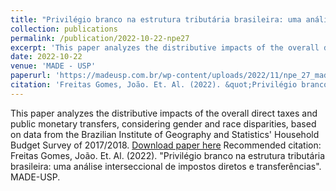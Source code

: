 ```yaml
---
title: "Privilégio branco na estrutura tributária brasileira: uma análise interseccional de impostos diretos e transferências"
collection: publications
permalink: /publication/2022-10-22-npe27
excerpt: 'This paper analyzes the distributive impacts of the overall direct taxes and public monetary transfers, considering gender and race disparities, based on data from the Brazilian Institute of Geography and Statistics Household Budget Survey of 2017/2018.'
date: 2022-10-22
venue: 'MADE - USP'
paperurl: 'https://madeusp.com.br/wp-content/uploads/2022/11/npe_27_made-3.pdf'
citation: 'Freitas Gomes, João. Et. Al. (2022). &quot;Privilégio branco na estrutura tributária brasileira: uma análise interseccional de impostos diretos e transferências.&quot;'
---
```

This paper analyzes the distributive impacts of the overall direct taxes and public monetary transfers, considering gender and race disparities, based on data from the Brazilian Institute of Geography and Statistics' Household Budget Survey of 2017/2018.
[Download paper here](https://madeusp.com.br/wp-content/uploads/2022/11/npe_27_made-3.pdf')
Recommended citation: Freitas Gomes, João. Et. Al. (2022). "Privilégio branco na estrutura tributária brasileira: uma análise interseccional de impostos diretos e transferências". MADE-USP.





